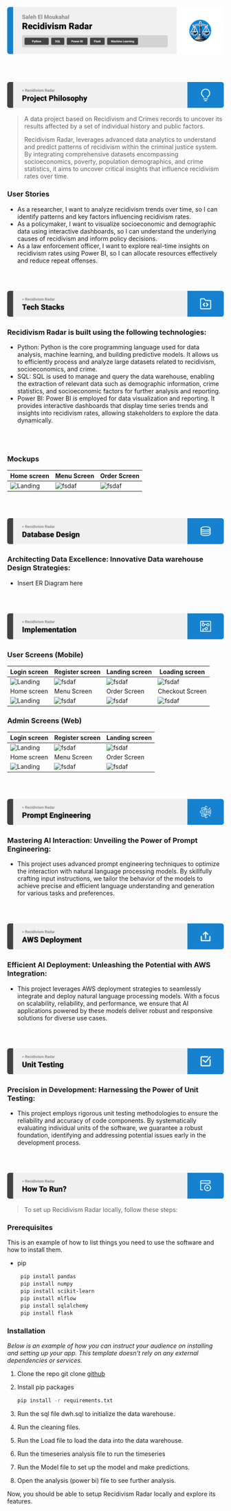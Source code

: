 <img src="readme/title1.svg"/>

<br><br>

<!-- project philosophy -->
<img src="readme/title2.svg"/>

> A data project based on Recidivism and Crimes records to uncover its results affected by a set of individual history and public factors.
>
>  Recidivism Radar, leverages advanced data analytics to understand and predict patterns of recidivism within the criminal justice system. By integrating comprehensive datasets encompassing socioeconomics, poverty, population demographics, and crime statistics, it aims to uncover critical insights that influence recidivism rates over time.

### User Stories
- As a researcher, I want to analyze recidivism trends over time, so I can identify patterns and key factors influencing recidivism rates.
- As a policymaker, I want to visualize socioeconomic and demographic data using interactive dashboards, so I can understand the underlying causes of recidivism and inform policy decisions.
- As a law enforcement officer, I want to explore real-time insights on recidivism rates using Power BI, so I can allocate resources effectively and reduce repeat offenses.

<br><br>
<!-- Tech stack -->
<img src="readme/title3.svg"/>

###  Recidivism Radar is built using the following technologies:

- Python: Python is the core programming language used for data analysis, machine learning, and building predictive models. It allows us to efficiently process and analyze large datasets related to recidivism, socioeconomics, and crime.
- SQL: SQL is used to manage and query the data warehouse, enabling the extraction of relevant data such as demographic information, crime statistics, and socioeconomic factors for further analysis and reporting.
- Power BI: Power BI is employed for data visualization and reporting. It provides interactive dashboards that display time series trends and insights into recidivism rates, allowing stakeholders to explore the data dynamically.


<br><br>



### Mockups
| Home screen  | Menu Screen | Order Screen |
| ---| ---| ---|
| ![Landing](./readme/demo/1440x1024.png) | ![fsdaf](./readme/demo/1440x1024.png) | ![fsdaf](./readme/demo/1440x1024.png) |

<br><br>

<!-- Data warehouse Design -->
<img src="readme/title5.svg"/>

###  Architecting Data Excellence: Innovative Data warehouse Design Strategies:

- Insert ER Diagram here


<br><br>


<!-- Implementation -->
<img src="readme/title6.svg"/>


### User Screens (Mobile)
| Login screen  | Register screen | Landing screen | Loading screen |
| ---| ---| ---| ---|
| ![Landing](https://placehold.co/900x1600) | ![fsdaf](https://placehold.co/900x1600) | ![fsdaf](https://placehold.co/900x1600) | ![fsdaf](https://placehold.co/900x1600) |
| Home screen  | Menu Screen | Order Screen | Checkout Screen |
| ![Landing](https://placehold.co/900x1600) | ![fsdaf](https://placehold.co/900x1600) | ![fsdaf](https://placehold.co/900x1600) | ![fsdaf](https://placehold.co/900x1600) |

### Admin Screens (Web)
| Login screen  | Register screen |  Landing screen |
| ---| ---| ---|
| ![Landing](./readme/demo/1440x1024.png) | ![fsdaf](./readme/demo/1440x1024.png) | ![fsdaf](./readme/demo/1440x1024.png) |
| Home screen  | Menu Screen | Order Screen |
| ![Landing](./readme/demo/1440x1024.png) | ![fsdaf](./readme/demo/1440x1024.png) | ![fsdaf](./readme/demo/1440x1024.png) |

<br><br>


<!-- Prompt Engineering -->
<img src="readme/title7.svg"/>

###  Mastering AI Interaction: Unveiling the Power of Prompt Engineering:

- This project uses advanced prompt engineering techniques to optimize the interaction with natural language processing models. By skillfully crafting input instructions, we tailor the behavior of the models to achieve precise and efficient language understanding and generation for various tasks and preferences.

<br><br>

<!-- AWS Deployment -->
<img src="readme/title8.svg"/>

###  Efficient AI Deployment: Unleashing the Potential with AWS Integration:

- This project leverages AWS deployment strategies to seamlessly integrate and deploy natural language processing models. With a focus on scalability, reliability, and performance, we ensure that AI applications powered by these models deliver robust and responsive solutions for diverse use cases.

<br><br>

<!-- Unit Testing -->
<img src="readme/title9.svg"/>

###  Precision in Development: Harnessing the Power of Unit Testing:

- This project employs rigorous unit testing methodologies to ensure the reliability and accuracy of code components. By systematically evaluating individual units of the software, we guarantee a robust foundation, identifying and addressing potential issues early in the development process.

<br><br>


<!-- How to run -->
<img src="readme/title10.svg"/>

> To set up Recidivism Radar locally, follow these steps:

### Prerequisites

This is an example of how to list things you need to use the software and how to install them.
* pip
  ```sh
   pip install pandas
   pip install numpy
   pip install scikit-learn
   pip install mlflow
   pip install sqlalchemy
   pip install flask

  ```
    

### Installation

_Below is an example of how you can instruct your audience on installing and setting up your app. This template doesn't rely on any external dependencies or services._


1. Clone the repo
   git clone [github](https://github.com/SalehMk0/Recidivism-Radar.git)
2. Install pip packages
   ```sh
   pip install -r requirements.txt
   ```
3. Run the sql file dwh.sql to initialize the data warehouse.

4. Run the cleaning files.
5. Run the Load file to load the data into the data warehouse.
6. Run the timeseries analysis file to run the timeseries
7. Run the Model file to set up the model and make predictions.
8. Open the analysis (power bi) file to see further analysis.
 


Now, you should be able to setup Recidivism Radar locally and explore its features.